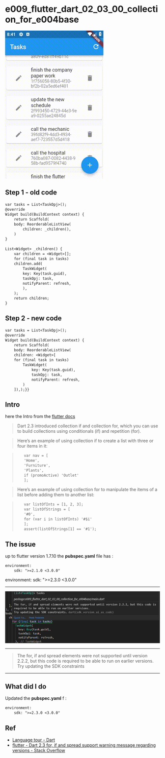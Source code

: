# e009_flutter_dart_02_03_00_collection_for_e004base

![app screen record](docs/screen_record.gif)

## Step 1 - old code

    var tasks = List<TaskOpj>();
    @override
    Widget build(BuildContext context) {
        return Scaffold(
        body: ReorderableListView(
            children: _children(),
        )
    }

    List<Widget> _children() {
        var children = <Widget>[];
        for (final task in tasks)
        children.add(
            TaskWidget(
            key: Key(task.guid),
            taskOpj: task,
            notifyParent: refresh,
            ),
        );
        return children;
    }

## Step 2 - new code

    var tasks = List<TaskOpj>();
    @override
    Widget build(BuildContext context) {
        return Scaffold(
        body: ReorderableListView(
        children: <Widget>[ 
        for (final task in tasks) 
            TaskWidget(
                key: Key(task.guid),
                taskOpj: task,
                notifyParent: refresh,
            )
        ]),);}}

## Intro

here the Intro from the [flutter docs](https://dart.dev/guides/language/language-tour?#lists)
 
> Dart 2.3 introduced collection if and collection for, which you can use to build collections using conditionals (if) and repetition (for).

> Here’s an example of using collection if to create a list with three or four items in it:

>        var nav = [
>        'Home',
>        'Furniture',
>        'Plants',
>        if (promoActive) 'Outlet'
>        ];

> Here’s an example of using collection for to manipulate the items of a list before adding them to another list:

>        var listOfInts = [1, 2, 3];
>        var listOfStrings = [
>        '#0',
>        for (var i in listOfInts) '#$i'
>        ];
>        assert(listOfStrings[1] == '#1');

## The issue

up to flutter version 1.7.10 the **pubspec.yaml** file has :

    environment:
        sdk: ">=2.1.0 <3.0.0"


environment:
  sdk: ">=2.3.0 <3.0.0"

----

![](docs/2019-07-28-19-34-38.png)

----

>The for, if and spread elements were not supported until version 2.2.2, but this code is required to be able to run on earlier versions.
Try updating the SDK constraints
----

## What did I do

Updated the **pubspec.yaml** f  :

    environment:
        sdk: ">=2.3.0 <3.0.0"

## Ref

- [Language tour - Dart](https://dart.dev/guides/language/language-tour?#lists)
- [flutter - Dart 2.3 for, if and spread support warning message regarding versions - Stack Overflow](https://stackoverflow.com/questions/56097475/dart-2-3-for-if-and-spread-support-warning-message-regarding-versions)
